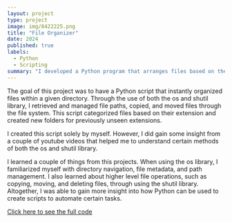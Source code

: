```yaml
---
layout: project
type: project
image: img/8422225.png
title: "File Organizer"
date: 2024
published: true
labels:
  - Python
  - Scripting
summary: "I developed a Python program that arranges files based on their file extension"
---
```


The goal of this project was to have a Python script that instantly organized files within a given directory. Through the use of both the os and shutil library, I retrieved and managed file paths, copied, and moved files through the file system. This script categorized files based on their extension and created new folders for previously unseen extensions.

I created this script solely by myself. However, I did gain some insight from a couple of youtube videos that helped me to understand certain methods of both the os and shutil library.

I learned a couple of things from this projects. When using the os library, I familiarized myself with directory navigation, file metadata, and path management. I also learned about higher level file operations, such as copying, moving, and deleting files, through using the shutil library. Altogether, I was able to gain more insight into how Python can be used to create scripts to automate certain tasks.

[Click here to see the full code](https://github.com/jarrenseson/fileOrganizer.git)
